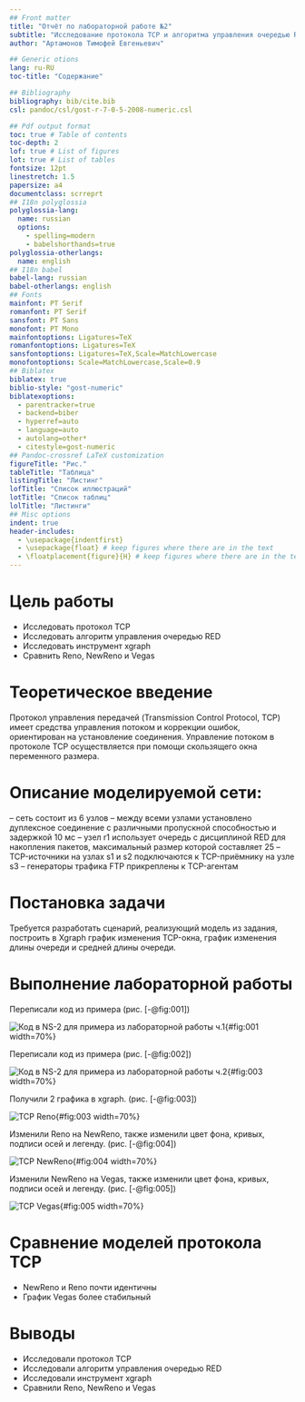```yaml
---
## Front matter
title: "Отчёт по лабораторной работе №2"
subtitle: "Исследование протокола TCP и алгоритма управления очередью RED"
author: "Артамонов Тимофей Евгеньевич"

## Generic otions
lang: ru-RU
toc-title: "Содержание"

## Bibliography
bibliography: bib/cite.bib
csl: pandoc/csl/gost-r-7-0-5-2008-numeric.csl

## Pdf output format
toc: true # Table of contents
toc-depth: 2
lof: true # List of figures
lot: true # List of tables
fontsize: 12pt
linestretch: 1.5
papersize: a4
documentclass: scrreprt
## I18n polyglossia
polyglossia-lang:
  name: russian
  options:
	- spelling=modern
	- babelshorthands=true
polyglossia-otherlangs:
  name: english
## I18n babel
babel-lang: russian
babel-otherlangs: english
## Fonts
mainfont: PT Serif
romanfont: PT Serif
sansfont: PT Sans
monofont: PT Mono
mainfontoptions: Ligatures=TeX
romanfontoptions: Ligatures=TeX
sansfontoptions: Ligatures=TeX,Scale=MatchLowercase
monofontoptions: Scale=MatchLowercase,Scale=0.9
## Biblatex
biblatex: true
biblio-style: "gost-numeric"
biblatexoptions:
  - parentracker=true
  - backend=biber
  - hyperref=auto
  - language=auto
  - autolang=other*
  - citestyle=gost-numeric
## Pandoc-crossref LaTeX customization
figureTitle: "Рис."
tableTitle: "Таблица"
listingTitle: "Листинг"
lofTitle: "Список иллюстраций"
lotTitle: "Список таблиц"
lolTitle: "Листинги"
## Misc options
indent: true
header-includes:
  - \usepackage{indentfirst}
  - \usepackage{float} # keep figures where there are in the text
  - \floatplacement{figure}{H} # keep figures where there are in the text
---
```


# Цель работы

- Исследовать протокол TCP
- Исследовать алгоритм управления очередью RED
- Исследовать инструмент xgraph
- Сравнить Reno, NewReno и Vegas
  
# Теоретическое введение

Протокол управления передачей (Transmission Control Protocol, TCP) имеет средства управления потоком и коррекции ошибок, ориентирован на установление соединения. 
Управление потоком в протоколе TCP осуществляется при помощи скользящего окна переменного размера.

# Описание моделируемой сети:
– сеть состоит из 6 узлов
– между всеми узлами установлено дуплексное соединение с различными пропускной способностью и задержкой 10 мс
– узел r1 использует очередь с дисциплиной RED для накопления пакетов, максимальный размер которой составляет 25
– TCP-источники на узлах s1 и s2 подключаются к TCP-приёмнику на узле s3
– генераторы трафика FTP прикреплены к TCP-агентам

# Постановка задачи 

Требуется разработать сценарий, реализующий модель из задания, построить в Xgraph график изменения TCP-окна, график изменения длины очереди и средней длины очереди.

# Выполнение лабораторной работы

Переписали код из примера (рис. [-@fig:001])

![Код в NS-2 для примера из лабораторной работы ч.1](image/1.PNG){#fig:001 width=70%}

Переписали код из примера (рис. [-@fig:002])

![Код в NS-2 для примера из лабораторной работы ч.2](image/2.PNG){#fig:003 width=70%}

Получили 2 графика в xgraph. (рис. [-@fig:003])

![TCP Reno](image/3.PNG){#fig:003 width=70%}

Изменили Reno на NewReno, также изменили цвет фона, кривых, подписи осей и легенду. (рис. [-@fig:004])

![TCP NewReno](image/4.PNG){#fig:004 width=70%}

Изменили NewReno на Vegas, также изменили цвет фона, кривых, подписи осей и легенду. (рис. [-@fig:005])

![TCP Vegas](image/5.PNG){#fig:005 width=70%}


# Сравнение моделей протокола TCP

- NewReno и Reno почти идентичны
- График Vegas более стабильный

# Выводы

- Исследовали протокол TCP
- Исследовали алгоритм управления очередью RED
- Исследовали инструмент xgraph
- Сравнили Reno, NewReno и Vegas
